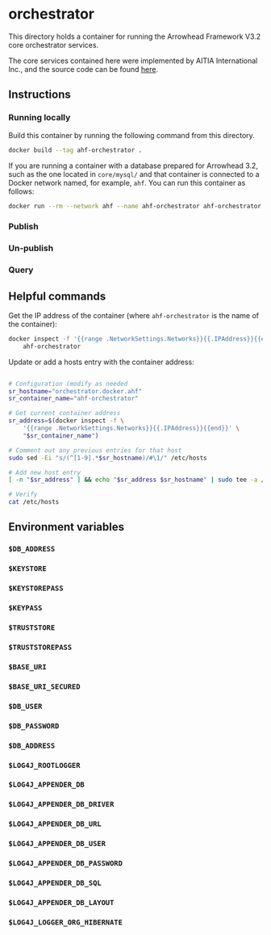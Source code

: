 # orchestrator

This directory holds a container for running the Arrowhead Framework V3.2
core orchestrator services.

The core services contained here were implemented by AITIA International Inc.,
and the source code can be found [here](https://github.com/hegeduscs/arrowhead).

## Instructions
### Running locally
Build this container by running the following command from this directory.

```bash
docker build --tag ahf-orchestrator .
```

If you are running a container with a database prepared for Arrowhead 3.2, such
as the one located in `core/mysql/` and that container is connected to a Docker 
network named, for example, `ahf`. You can run this container as follows:

```bash
docker run --rm --network ahf --name ahf-orchestrator ahf-orchestrator
```

### Publish

### Un-publish

### Query 

## Helpful commands
Get the IP address of the container (where `ahf-orchestrator` is the
name of the container):
```bash
docker inspect -f '{{range .NetworkSettings.Networks}}{{.IPAddress}}{{end}}' \
    ahf-orchestrator
```

Update or add a hosts entry with the container address:
```bash

# Configuration (modify as needed
sr_hostname="orchestrator.docker.ahf"
sr_container_name="ahf-orchestrator"

# Get current container address
sr_address=$(docker inspect -f \
    '{{range .NetworkSettings.Networks}}{{.IPAddress}}{{end}}' \
    "$sr_container_name")

# Comment out any previous entries for that host
sudo sed -Ei "s/(^[1-9].*$sr_hostname)/#\1/" /etc/hosts

# Add new host entry
[ -n "$sr_address" ] && echo "$sr_address $sr_hostname" | sudo tee -a /etc/hosts

# Verify
cat /etc/hosts

```

## Environment variables

### `$DB_ADDRESS`

### `$KEYSTORE`

### `$KEYSTOREPASS`

### `$KEYPASS`

### `$TRUSTSTORE`

### `$TRUSTSTOREPASS`

### `$BASE_URI`

### `$BASE_URI_SECURED`

### `$DB_USER`

### `$DB_PASSWORD`

### `$DB_ADDRESS`

### `$LOG4J_ROOTLOGGER`

### `$LOG4J_APPENDER_DB`

### `$LOG4J_APPENDER_DB_DRIVER`

### `$LOG4J_APPENDER_DB_URL`

### `$LOG4J_APPENDER_DB_USER`

### `$LOG4J_APPENDER_DB_PASSWORD`

### `$LOG4J_APPENDER_DB_SQL`

### `$LOG4J_APPENDER_DB_LAYOUT`

### `$LOG4J_LOGGER_ORG_HIBERNATE`
